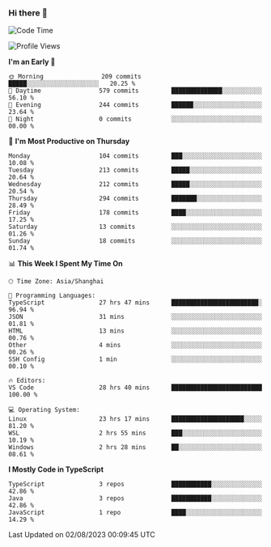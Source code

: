 ### Hi there 👋

<!--
**waynelwz/waynelwz** is a ✨ _special_ ✨ repository because its `README.md` (this file) appears on your GitHub profile.

Here are some ideas to get you started:

- 🔭 I’m currently working on ...
- 🌱 I’m currently learning ...
- 👯 I’m looking to collaborate on ...
- 🤔 I’m looking for help with ...
- 💬 Ask me about ...
- 📫 How to reach me: ...
- 😄 Pronouns: ...
- ⚡ Fun fact: ...
-->

<!--START_SECTION:waka-->
![Code Time](http://img.shields.io/badge/Code%20Time-1%2C704%20hrs%2047%20mins-blue)

![Profile Views](http://img.shields.io/badge/Profile%20Views-0-blue)

**I'm an Early 🐤** 

```text
🌞 Morning                209 commits         █████░░░░░░░░░░░░░░░░░░░░   20.25 % 
🌆 Daytime                579 commits         ██████████████░░░░░░░░░░░   56.10 % 
🌃 Evening                244 commits         ██████░░░░░░░░░░░░░░░░░░░   23.64 % 
🌙 Night                  0 commits           ░░░░░░░░░░░░░░░░░░░░░░░░░   00.00 % 
```
📅 **I'm Most Productive on Thursday** 

```text
Monday                   104 commits         ███░░░░░░░░░░░░░░░░░░░░░░   10.08 % 
Tuesday                  213 commits         █████░░░░░░░░░░░░░░░░░░░░   20.64 % 
Wednesday                212 commits         █████░░░░░░░░░░░░░░░░░░░░   20.54 % 
Thursday                 294 commits         ███████░░░░░░░░░░░░░░░░░░   28.49 % 
Friday                   178 commits         ████░░░░░░░░░░░░░░░░░░░░░   17.25 % 
Saturday                 13 commits          ░░░░░░░░░░░░░░░░░░░░░░░░░   01.26 % 
Sunday                   18 commits          ░░░░░░░░░░░░░░░░░░░░░░░░░   01.74 % 
```


📊 **This Week I Spent My Time On** 

```text
🕑︎ Time Zone: Asia/Shanghai

💬 Programming Languages: 
TypeScript               27 hrs 47 mins      ████████████████████████░   96.94 % 
JSON                     31 mins             ░░░░░░░░░░░░░░░░░░░░░░░░░   01.81 % 
HTML                     13 mins             ░░░░░░░░░░░░░░░░░░░░░░░░░   00.76 % 
Other                    4 mins              ░░░░░░░░░░░░░░░░░░░░░░░░░   00.26 % 
SSH Config               1 min               ░░░░░░░░░░░░░░░░░░░░░░░░░   00.10 % 

🔥 Editors: 
VS Code                  28 hrs 40 mins      █████████████████████████   100.00 % 

💻 Operating System: 
Linux                    23 hrs 17 mins      ████████████████████░░░░░   81.20 % 
WSL                      2 hrs 55 mins       ███░░░░░░░░░░░░░░░░░░░░░░   10.19 % 
Windows                  2 hrs 28 mins       ██░░░░░░░░░░░░░░░░░░░░░░░   08.61 % 
```

**I Mostly Code in TypeScript** 

```text
TypeScript               3 repos             ███████████░░░░░░░░░░░░░░   42.86 % 
Java                     3 repos             ███████████░░░░░░░░░░░░░░   42.86 % 
JavaScript               1 repo              ████░░░░░░░░░░░░░░░░░░░░░   14.29 % 
```




 Last Updated on 02/08/2023 00:09:45 UTC
<!--END_SECTION:waka-->

